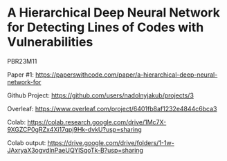 # A Hierarchical Deep Neural Network for Detecting Lines of Codes with Vulnerabilities
PBR23M11

Paper #1: https://paperswithcode.com/paper/a-hierarchical-deep-neural-network-for

Github Project: https://github.com/users/nadolnyjakub/projects/3

Overleaf: https://www.overleaf.com/project/6401fb8af1232e4844c6bca3

Colab: https://colab.research.google.com/drive/1Mc7X-9XGZCP0gRZx4Xi17qpj9Hk-dvkU?usp=sharing

Colab output: https://drive.google.com/drive/folders/1-1w-JAxryaX3ogvdInPaeUQYlSqoTk-B?usp=sharing
